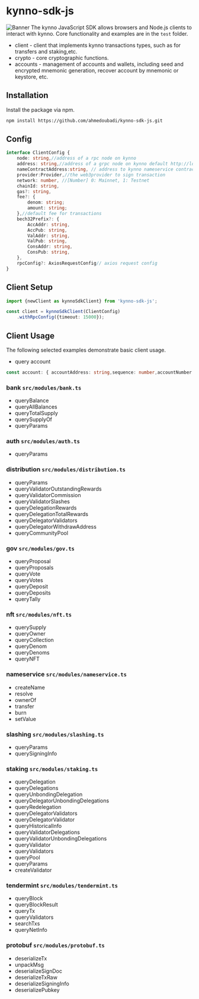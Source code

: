 # kynno-sdk-js

![Banner](https://uploads-ssl.webflow.com/62432f5b70f7252816baab31/62457f5efa0f221031e55228_Banner-1.jpg)
The kynno JavaScript SDK allows browsers and Node.js clients to interact with kynno. Core functionality and examples
are in the `test` folder.

- client - client that implements kynno transactions types, such as for transfers and staking,etc.
- crypto - core cryptographic functions.
- accounts - management of accounts and wallets, including seed and encrypted mnemonic generation, recover account by
  mnemonic or keystore, etc.

## Installation

Install the package via npm.

```bash
npm install https://github.com/ahmedoubadi/kynno-sdk-js.git
```

## Config

```typescript
interface ClientConfig {
    node: string,//address of a rpc node on kynno
    address: string,//address of a grpc node on kynno default http://localhost:1317
    nameContractAddress:string, // address to kynno nameservice contract
    provider:Provider,//the web3provider to sign transaction
    network: number, //[Number] 0: Mainnet, 1: Testnet
    chainId: string,
    gas?: string,
    fee?: {
        denom: string;
        amount: string;
    },//default fee for transactions
    bech32Prefix?: {
        AccAddr: string,
        AccPub: string,
        ValAddr: string,
        ValPub: string,
        ConsAddr: string,
        ConsPub: string,
    },
    rpcConfig?: AxiosRequestConfig// axios request config
}
```

## Client Setup

```typescript
import {newClient as kynnoSdkClient} from 'kynno-sdk-js';

const client = kynnoSdkClient(ClientConfig)
    .withRpcConfig({timeout: 15000});

```
## Client Usage
The following selected examples demonstrate basic client usage.

- query account
```typescript
const account: { accountAddress: string,sequence: number,accountNumber: number,pubkey:string } = client.account.queryAccount("Account address, could be kynno format or ethereum format")
```
### bank `src/modules/bank.ts`
- queryBalance
- queryAllBalances
- queryTotalSupply
- querySupplyOf
- queryParams
### auth `src/modules/auth.ts`
- queryParams
### distribution `src/modules/distribution.ts`
- queryParams
- queryValidatorOutstandingRewards
- queryValidatorCommission
- queryValidatorSlashes
- queryDelegationRewards
- queryDelegationTotalRewards
- queryDelegatorValidators
- queryDelegatorWithdrawAddress
- queryCommunityPool
### gov `src/modules/gov.ts`
- queryProposal
- queryProposals
- queryVote
- queryVotes
- queryDeposit
- queryDeposits
- queryTally
### nft `src/modules/nft.ts`
- querySupply
- queryOwner
- queryCollection
- queryDenom
- queryDenoms
- queryNFT
### nameservice `src/modules/nameservice.ts`
- createName
- resolve
- ownerOf
- transfer
- burn
- setValue
### slashing `src/modules/slashing.ts`
- queryParams
- querySigningInfo
### staking `src/modules/staking.ts`
- queryDelegation
- queryDelegations
- queryUnbondingDelegation
- queryDelegatorUnbondingDelegations
- queryRedelegation
- queryDelegatorValidators
- queryDelegatorValidator
- queryHistoricalInfo
- queryValidatorDelegations
- queryValidatorUnbondingDelegations
- queryValidator
- queryValidators
- queryPool
- queryParams
- createValidator
### tendermint `src/modules/tendermint.ts`
- queryBlock
- queryBlockResult
- queryTx
- queryValidators
- searchTxs
- queryNetInfo
### protobuf `src/modules/protobuf.ts`
- deserializeTx
- unpackMsg
- deserializeSignDoc
- deserializeTxRaw
- deserializeSigningInfo
- deserializePubkey

